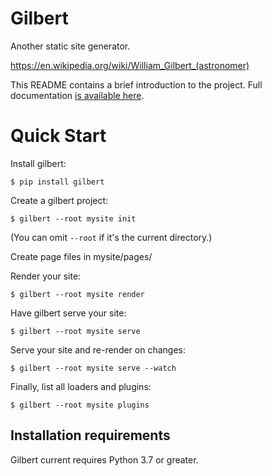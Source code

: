 # Gilbert

Another static site generator.

https://en.wikipedia.org/wiki/William_Gilbert_(astronomer)

This README contains a brief introduction to the project. Full documentation
[is available here](https://gilbert.readthedocs.io/en/latest/).

# Quick Start

Install gilbert:

    $ pip install gilbert

Create a gilbert project:

    $ gilbert --root mysite init

(You can omit `--root` if it's the current directory.)

Create page files in mysite/pages/

Render your site:

    $ gilbert --root mysite render

Have gilbert serve your site:

    $ gilbert --root mysite serve

Serve your site and re-render on changes:

    $ gilbert --root mysite serve --watch

Finally, list all loaders and plugins:

    $ gilbert --root mysite plugins


## Installation requirements

Gilbert current requires Python 3.7 or greater.
